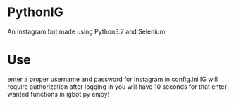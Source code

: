 # PythonIG
An Instagram bot made using Python3.7 and Selenium

# Use
enter a proper username and password for Instagram in config.ini
IG will require authorization after logging in you will have 10 seconds for that
enter wanted functions in igbot.py 
enjoy!
